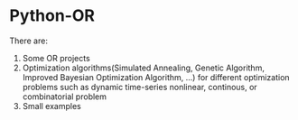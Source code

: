 # Python-OR
There are:
1. Some OR projects
2. Optimization algorithms(Simulated Annealing, Genetic Algorithm, Improved Bayesian Optimization Algorithm, ...) for different optimization problems such as dynamic time-series nonlinear, continous, or combinatorial problem
3. Small examples
